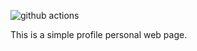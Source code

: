 ![github actions](https://github.com/joaomelo/profile/actions/workflows/publish.yml/badge.svg)

This is a simple profile personal web page.